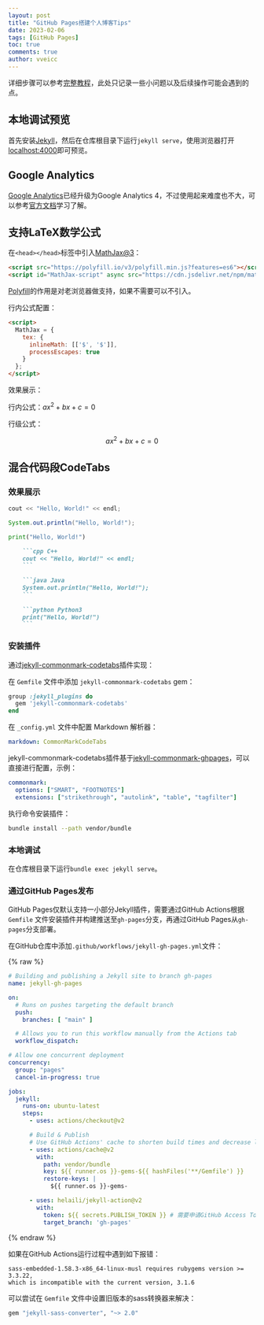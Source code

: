 ```yaml
---
layout: post
title: "GitHub Pages搭建个人博客Tips"
date: 2023-02-06
tags: [GitHub Pages]
toc: true
comments: true
author: vveicc
---
```


详细步骤可以参考[完整教程](https://lemonchann.github.io/create_blog_with_github_pages)，此处只记录一些小问题以及后续操作可能会遇到的点。

<!-- more -->

## 本地调试预览

首先安装[Jekyll](https://jekyllcn.com)，然后在仓库根目录下运行`jekyll serve`，使用浏览器打开[localhost:4000](http://localhost:4000)即可预览。

## Google Analytics

[Google Analytics](https://analytics.google.com/analytics)已经升级为Google Analytics 4，不过使用起来难度也不大，可以参考[官方文档](https://skillshop.exceedlms.com/student/path/66749-google-analytics)学习了解。

## 支持LaTeX数学公式

在`<head></head>`标签中引入[MathJax@3](https://www.mathjax.org/#gettingstarted)：

```html
<script src="https://polyfill.io/v3/polyfill.min.js?features=es6"></script>
<script id="MathJax-script" async src="https://cdn.jsdelivr.net/npm/mathjax@3/es5/tex-mml-chtml.js"></script>
```

[Polyfill](https://polyfill.io/v3/)的作用是对老浏览器做支持，如果不需要可以不引入。

行内公式配置：

```html
<script>
  MathJax = {
    tex: {
      inlineMath: [['$', '$']],
      processEscapes: true
    }
  };
</script>
```

效果展示：

行内公式：$ax^2 + bx + c = 0$

行级公式：

$$
ax^2 + bx + c = 0
$$

## 混合代码段CodeTabs

### 效果展示

```cpp C++
cout << "Hello, World!" << endl;
```

```java Java
System.out.println("Hello, World!");
```

```python Python3
print("Hello, World!")
```

```md Markdown示例
    ```cpp C++
    cout << "Hello, World!" << endl;
    ```
    
    ```java Java
    System.out.println("Hello, World!");
    ```
    
    ```python Python3
    print("Hello, World!")
    ```
```

### 安装插件

通过[jekyll-commonmark-codetabs](https://rubygems.org/gems/jekyll-commonmark-codetabs)插件实现：

在 `Gemfile` 文件中添加 `jekyll-commonmark-codetabs` gem：

```ruby
group :jekyll_plugins do
  gem 'jekyll-commonmark-codetabs'
end
```

在 `_config.yml` 文件中配置 Markdown 解析器：

```yaml
markdown: CommonMarkCodeTabs
```

jekyll-commonmark-codetabs插件基于[jekyll-commonmark-ghpages](https://rubygems.org/gems/jekyll-commonmark-ghpages)，可以直接进行配置，示例：

```yaml
commonmark:
  options: ["SMART", "FOOTNOTES"]
  extensions: ["strikethrough", "autolink", "table", "tagfilter"]
```

执行命令安装插件：

```bash
bundle install --path vendor/bundle
```

### 本地调试

在仓库根目录下运行`bundle exec jekyll serve`。

### 通过GitHub Pages发布

GitHub Pages仅默认支持一小部分Jekyll插件，需要通过GitHub Actions根据 `Gemfile` 文件安装插件并构建推送至`gh-pages`分支，再通过GitHub Pages从`gh-pages`分支部署。

在GitHub仓库中添加`.github/workflows/jekyll-gh-pages.yml`文件：

{% raw %}
```yaml
# Building and publishing a Jekyll site to branch gh-pages
name: jekyll-gh-pages

on:
  # Runs on pushes targeting the default branch
  push:
    branches: [ "main" ]

  # Allows you to run this workflow manually from the Actions tab
  workflow_dispatch:

# Allow one concurrent deployment
concurrency:
  group: "pages"
  cancel-in-progress: true

jobs:
  jekyll:
    runs-on: ubuntu-latest
    steps:
      - uses: actions/checkout@v2

      # Build & Publish
      # Use GitHub Actions' cache to shorten build times and decrease load on servers
      - uses: actions/cache@v2
        with:
          path: vendor/bundle
          key: ${{ runner.os }}-gems-${{ hashFiles('**/Gemfile') }}
          restore-keys: |
            ${{ runner.os }}-gems-

      - uses: helaili/jekyll-action@v2
        with:
          token: ${{ secrets.PUBLISH_TOKEN }} # 需要申请GitHub Access Token并添加至GitHub仓库Secrets中
          target_branch: 'gh-pages'
```
{% endraw %}

如果在GitHub Actions运行过程中遇到如下报错：

```text
sass-embedded-1.58.3-x86_64-linux-musl requires rubygems version >= 3.3.22,
which is incompatible with the current version, 3.1.6
```

可以尝试在 `Gemfile` 文件中设置旧版本的sass转换器来解决：

```ruby
gem "jekyll-sass-converter", "~> 2.0"
```
